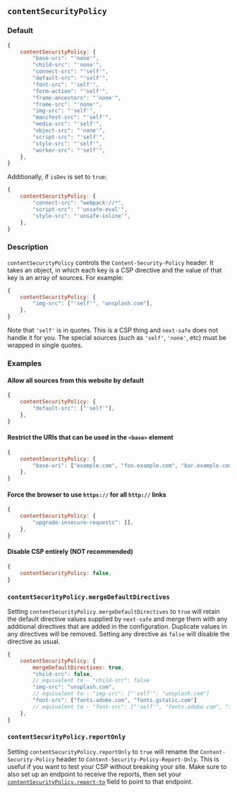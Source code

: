 ## `contentSecurityPolicy`

### Default

```js
{
	contentSecurityPolicy: {
		"base-uri": "'none'",
		"child-src": "'none'",
		"connect-src": "'self'",
		"default-src": "'self'",
		"font-src": "'self'",
		"form-action": "'self'",
		"frame-ancestors": "'none'",
		"frame-src": "'none'",
		"img-src": "'self'",
		"manifest-src": "'self'",
		"media-src": "'self'",
		"object-src": "'none'",
		"script-src": "'self'",
		"style-src": "'self'",
		"worker-src": "'self'",
	},
}
```

Additionally, if `isDev` is set to `true`:

```js
{
	contentSecurityPolicy: {
		"connect-src": "webpack://*",
		"script-src": "'unsafe-eval'",
		"style-src": "'unsafe-inline'",
	},
}
```

### Description

`contentSecurityPolicy` controls the `Content-Security-Policy` header. It takes an object, in which each key is a CSP directive and the value of that key is an array of sources. For example:

```js
{
	contentSecurityPolicy: {
		"img-src": ["'self'", "unsplash.com"],
	},
}
```

Note that `'self'` is in quotes. This is a CSP thing and `next-safe` does not handle it for you. The special sources (such as `'self'`, `'none'`, etc) must be wrapped in single quotes.

### Examples

#### Allow all sources from this website by default

```js
{
	contentSecurityPolicy: {
		"default-src": ["'self'"],
	},
}
```

#### Restrict the URIs that can be used in the `<base>` element

```js
{
	contentSecurityPolicy: {
		"base-uri": ["example.com", "foo.example.com", "bar.example.com"],
	},
}
```

#### Force the browser to use `https://` for all `http://` links

```js
{
	contentSecurityPolicy: {
		"upgrade-insecure-requests": [],
	},
}
```

#### Disable CSP entirely (NOT recommended)

```js
{
	contentSecurityPolicy: false,
}
```

### `contentSecurityPolicy.mergeDefaultDirectives`

Setting `contentSecurityPolicy.mergeDefaultDirectives` to `true` will retain the default directive values supplied by `next-safe` and merge them with any additional directives that are added in the configuration. Duplicate values in any directives will be removed. Setting any directive as `false` will disable the directive as usual.

```js
{
	contentSecurityPolicy: {
		mergeDefaultDirectives: true,
		"child-src": false,
		// equivalent to - "child-src": false
		"img-src": "unsplash.com",
		// equivalent to - "img-src": ["'self'", "unsplash.com"]
		"font-src": ["fonts.adobe.com", "fonts.gstatic.com"]
		// equivalent to - "font-src": ["'self'", "fonts.adobe.com", "fonts.gstatic.com"]
	},
}
```

### `contentSecurityPolicy.reportOnly`

Setting `contentSecurityPolicy.reportOnly` to `true` will rename the `Content-Security-Policy` header to `Content-Security-Policy-Report-Only`. This is useful if you want to test your CSP without breaking your site. Make sure to also set up an endpoint to receive the reports, then set your [`contentSecurityPolicy.report-to`](https://developer.mozilla.org/en-US/docs/Web/HTTP/Headers/Content-Security-Policy/report-to) field to point to that endpoint.
